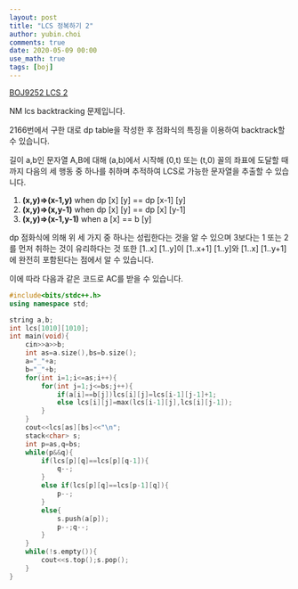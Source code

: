 ```yaml
---
layout: post
title: "LCS 정복하기 2"
author: yubin.choi
comments: true
date: 2020-05-09 00:00
use_math: true
tags: [boj]
---
```


[BOJ9252 LCS 2](https://www.acmicpc.net/problem/9252)

NM lcs backtracking 문제입니다.

2166번에서 구한 대로 dp table을 작성한 후 점화식의 특징을 이용하여 backtrack할 수 있습니다.

길이 a,b인 문자열 A,B에 대해 (a,b)에서 시작해 (0,t) 또는 (t,0) 꼴의 좌표에 도달할 때까지 다음의 세 행동 중 하나를 취하며 추적하여 LCS로 가능한 문자열을 추출할 수 있습니다.

1. **(x,y)=>(x-1,y)** when dp [x] [y] == dp [x-1] [y]
2. **(x,y)=>(x,y-1)** when dp [x] [y] == dp [x] [y-1]
3. **(x,y)=>(x-1,y-1)** when a [x] == b [y]

dp 점화식에 의해 위 세 가지 중 하나는 성립한다는 것을 알 수 있으며 3보다는 1 또는 2를 먼저 취하는 것이 유리하다는 것 또한 [1..x] [1..y]이 [1..x+1] [1..y]와 [1..x] [1..y+1]에 완전히 포함된다는 점에서 알 수 있습니다.

이에 따라 다음과 같은 코드로 AC를 받을 수 있습니다.

```cpp
#include<bits/stdc++.h>
using namespace std;

string a,b;
int lcs[1010][1010];
int main(void){
    cin>>a>>b;
    int as=a.size(),bs=b.size();
    a="_"+a;
    b="_"+b;
    for(int i=1;i<=as;i++){
        for(int j=1;j<=bs;j++){
            if(a[i]==b[j])lcs[i][j]=lcs[i-1][j-1]+1;
            else lcs[i][j]=max(lcs[i-1][j],lcs[i][j-1]);
        }
    }
    cout<<lcs[as][bs]<<"\n";
    stack<char> s;
    int p=as,q=bs;
    while(p&&q){
        if(lcs[p][q]==lcs[p][q-1]){
            q--;
        }
        else if(lcs[p][q]==lcs[p-1][q]){
            p--;
        }
        else{
            s.push(a[p]);
            p--;q--;
        }
    }
    while(!s.empty()){
        cout<<s.top();s.pop();
    }
}
```


